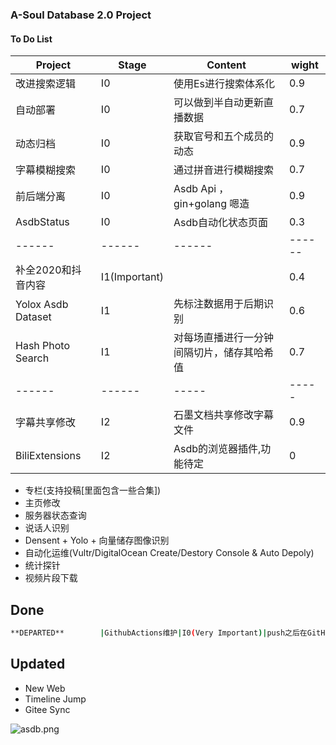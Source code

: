 ### A-Soul Database 2.0 Project

#### To Do List
|Project|Stage|Content|wight|
|------|------|------|------|
|改进搜索逻辑|I0|使用Es进行搜索体系化|0.9|
|自动部署|I0|可以做到半自动更新直播数据|0.7|
|动态归档|I0|获取官号和五个成员的动态|0.9|
|字幕模糊搜索|I0|通过拼音进行模糊搜索|0.7|
|前后端分离|I0|Asdb Api ，gin+golang 嗯造|0.9|
|AsdbStatus|I0|Asdb自动化状态页面|0.3|
|------|------|------|------|
|补全2020和抖音内容|I1(Important)||0.4|
|Yolox Asdb Dataset|I1|先标注数据用于后期识别|0.6|
|Hash Photo Search|I1|对每场直播进行一分钟间隔切片，储存其哈希值|0.7|
|------|------|-----|-----|
|字幕共享修改|I2|石墨文档共享修改字幕文件|0.9|
|BiliExtensions|I2|Asdb的浏览器插件,功能待定|0|

 - 专栏(支持投稿[里面包含一些合集])
 - 主页修改
 - 服务器状态查询
 - 说话人识别
 - Densent + Yolo + 向量储存图像识别
 - 自动化运维(Vultr/DigitalOcean Create/Destory Console & Auto Depoly)
 - 统计探针
 - 视频片段下载

## Done
```bash
**DEPARTED**        |GithubActions维护|I0(Very Important)|push之后在GitHub actions 对数据进行整理|0.9|      
```

## Updated
- New Web
- Timeline Jump
- Gitee Sync


![asdb.png](https://i.loli.net/2021/11/01/7L2nG1y4kBQjwdp.png)
